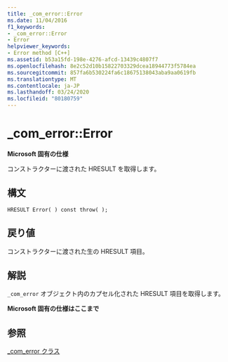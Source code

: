```yaml
---
title: _com_error::Error
ms.date: 11/04/2016
f1_keywords:
- _com_error::Error
- Error
helpviewer_keywords:
- Error method [C++]
ms.assetid: b53a15fd-198e-4276-afcd-13439c4807f7
ms.openlocfilehash: 8e2c52d10b15822703329dcea18944773f5784ea
ms.sourcegitcommit: 857fa6b530224fa6c18675138043aba9aa0619fb
ms.translationtype: MT
ms.contentlocale: ja-JP
ms.lasthandoff: 03/24/2020
ms.locfileid: "80180759"
---
```

# <a name="_com_errorerror"></a>_com_error::Error

**Microsoft 固有の仕様**

コンストラクターに渡された HRESULT を取得します。

## <a name="syntax"></a>構文

```
HRESULT Error( ) const throw( );
```

## <a name="return-value"></a>戻り値

コンストラクターに渡された生の HRESULT 項目。

## <a name="remarks"></a>解説

`_com_error` オブジェクト内のカプセル化された HRESULT 項目を取得します。

**Microsoft 固有の仕様はここまで**

## <a name="see-also"></a>参照

[_com_error クラス](../cpp/com-error-class.md)

